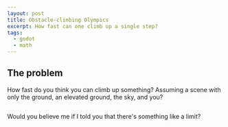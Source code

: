 ```yaml
---
layout: post
title: Obstacle-climbing Olympics
excerpt: How fast can one climb up a single step?
tags:
  - godot
  - math
---
```


## The problem

How fast do you think you can climb up something? Assuming a scene with only the ground, an elevated ground, the sky, and you?

<img alt="" src="">

Would you believe me if I told you that there's something like a limit?
